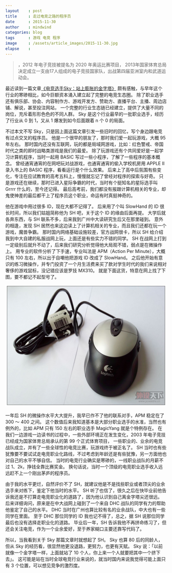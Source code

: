 ```yaml
---
layout    : post
title     : 走过电竞之路的程序员
date      : 2015-11-30
author    : mindwind
categories: blog
tags      : 游戏 电竞 程序
image     : /assets/article_images/2015-11-30.jpg
elapse    :
---
```



  >  ，2012 年电子竞技被提名为 2020 年奥运比赛项目，
  > 2013年国家体育总局决定成立一支由17人组成的电子竞技国家队，出战第四届亚洲室内和武道运动会。


最近读到一篇文章[《电竞选手Sky：站上膨胀的金字塔》](http://mp.weixin.qq.com/s?__biz=MjEwMzA5NTcyMQ==&mid=400946816&idx=1&sn=98c5727a9dfeaa5827b3fede37d84f32&scene=2&srcid=1125q66mn7a29DCCiI4GyZrx&from=timeline&isappinstalled=0#wechat_redirect)
颇有感触，与早年这个行业的寒碜相比，如今巨额资本涌入建立起了完整的电竞生态圈。
除了职业选手还有俱乐部、协会、内容制作方、游戏开发方、赞助方、直播平台、主播、周边店铺、解说，甚至投注网站，
一个完整的行业生态链已经建立，提供了大量不同的岗位，充斥着形形色色的不同人群。
Sky 是这个行业最早的一批职业选手，经历了行业从 0 到 1，又从 1 爆发到如今后面跟着 n 个 0 的局面。

不过本文不写 Sky，只是因上面这篇文章引发一些旧时的回忆，写个身边跟电竞有过点交叉的程序员。
他是一个很早的朋友了，那时我们爱一起玩游戏，大概 95 年左右。
那时国内还没有互联网，玩的都是局域网游戏，比如：红色警戒、帝国时代之类的即时战略类游戏是我们的最爱。
除了玩游戏还有个共同爱好是一起学习计算机程序，当时一起用 BASIC 写过一些小程序，了解了一些程序的基本概念。
曾经通宵通宵的在网吧玩对战游戏，也通宵通宵的偷入学校机房用 APPLE II 录入书上的 BASIC 程序，看看运行是个什么效果。
后来上了高中后氛围有些变化，专注在应试教育的高考五科上，慢慢就忘记了曾经对程序的探索与好奇。
只是游戏还在继续，那时已进入星际争霸的时代，当时有个挺知名的星际选手叫 Grrrr 什么的，至今还记得。
最后高考前，我们都没有报跟计算机相关的专业，却鬼使神差的最后都干上了程序员这个职业，命运有时真挺神奇的。

他在游戏中用过很多 ID，现在大都不记得了。
后来用了个叫 SlowHand 的 ID 很长时间，所以我们姑姐简称他为 SH 吧，关于这个 ID 的缘由后面再提。
大学后就各奔东西，与 SH 联系不多，后来我到广州中大读研究生后又在那里碰到。
意外的相逢，发现 SH 居然也来这边读上了计算机相关的专业，而且我们还都在玩一个游戏，魔兽争霸。
那时国内网络基础设施较差，官方战网很卡，所以 SH 给介绍我到中大自建的私服战网上玩，上面还是有些实力不错的同学。
SH 在战网上打到一定级别后就升不动了，后来我们研究分析觉得他大局观不错，弱点是在微操作上。
用专业的软件分析了下手速，专业叫法是 APM（Action Per Minute），大概只有 100 左右，所以出于自嘲他把游戏 ID 改成了 SlowHand。
之后他开始有意识的练习微操作，并专门投资了一个月生活费来买了款对学生时代的我们来说相对奢侈的游戏鼠标，没记错应该是罗技 MX310。
就是下面这货，特意在网上找了下图，要不都记不起型号了。

![](/assets/article_images/2015-11-30-1.jpg)

一年后 SH 的微操作水平大大提升，我早已作不了他的联系对手，APM 稳定在了 300 ～ 400 之间。
这个数值后来我知道基本是大部分职业选手的水准，当然也有例外的，比如 APM 只有 150 左右的职业选手 MagicYang 就是个特例存在。
在我们一边游戏一边读书的过程中，一些外部环境正在发生变化，2003 年电子竞技已经成为国家体育总局承认的第 99 个正式体育项目，
一些职业的、业余的电竞战队成立，并有了一些全球性的电竞比赛，玩游戏终于被正名了。
SH 当时也有些犹豫要不要试试走电竞职业化路线，不过考虑到年龄还是有些犹豫，另一方面他也对自己的水平不够自信。
当时的电竞行业确实是寒碜的，一线职业战队的月薪不过 1、2k，挣钱全靠比赛奖金。
换句话说，当时一个顶级的电竞职业选手收入远远赶不上一个刚出茅庐的程序员。

由于我的水平更烂，自然评价不了 SH，就建议他是不是找些职业或者顶尖的业余选手来对练下，鉴定下他当时的水平。
SH 听了也信了，很久之后在快毕业前他告诉我还是不打算走电竞职业化的道路了，因为他认识到自己离金字塔尖还很远。
后来详细询问，原来是在中大战网上碰到了一个来自 DHC 战队的同学有力的帮助他鉴定了自己的水平。
DHC 当时在广州也算比较有名的业余战队，中大也有一些同学在里面。
至于 DHC 那位同学的 ID 我也记不得了，总之，据 SH 说那位同学最后也没有选择走职业化的道路。
毕业后一年，SH 告诉我他不再拼命练习了，但还会关注电竞，作为一个业余爱好，至于养家糊口主要还靠写代码了。

所以，当我看到关于 Sky 那篇文章时就想起了 SH。
Sky 也算 80 后的同龄人，但从 Sky 的经历看，很显然他更没退路，更努力，也更有天赋。
Sky 说：「以前就像一个金字塔一样，上面就站了 10 个人，你上来一个人就要把其中一个挤下去」。
这可能是站在当时全球电竞行业来说的，就当时国内来说我觉得可能上面只有 3 个位置，可以想见竞争的激烈度。
